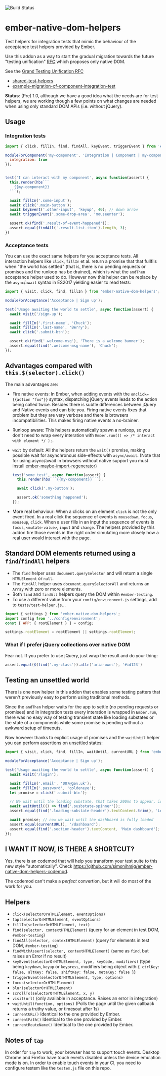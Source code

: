 ![Build Status](https://travis-ci.org/cibernox/ember-native-dom-helpers.svg?branch=master)

# ember-native-dom-helpers

Test helpers for integration tests that mimic the behaviour of the acceptance
test helpers provided by Ember.

Use this addon as a way to start the gradual migration towards the future
"testing unification" [RFC][emberjs/rfcs/pull/119] which proposes only native DOM.

See the [Grand Testing Unification RFC][emberjs/rfcs/pull/119]

- [shared-test-helpers]
- [example-migration-of-component-integration-test]

[emberjs/rfcs/pull/119]: https://github.com/emberjs/rfcs/pull/119
[shared-test-helpers]: https://github.com/rwjblue/rfcs/blob/42/text/0000-grand-testing-unification.md#shared-test-helpers
[example-migration-of-component-integration-test]: https://github.com/rwjblue/rfcs/blob/42/text/0000-grand-testing-unification.md#example-migration-of-component-integration-test

**Status**: (Pre) 1.0, although we have a good idea what the needs are for
test helpers, we are working though a few points on what changes are needed
when using only standard DOM APIs (i.e. without jQuery).

## Usage

### Integration tests

```js
import { click, fillIn, find, findAll, keyEvent, triggerEvent } from 'ember-native-dom-helpers';

moduleForComponent('my-component', 'Integration | Component | my-component', {
  integration: true
});


test('I can interact with my component', async function(assert) {
  this.render(hbs```
    {{my-component}}
  ```);

  await fillIn('.some-input');
  await click('.main-button');
  await keyEvent('.other-input', 'keyup', 40); // down arrow
  await triggerEvent('.some-drop-area', 'mouseenter');

  assert.ok(find('.result-of-event-happened'));
  assert.equal(findAll('.result-list-item').length, 3);
})
```

### Acceptance tests

You can use the exact same helpers for you acceptance tests. All interaction helpers like
`click`, `fillIn` et al. return a promise that that fullfils when "the world has settled"
(that is, there is no pending requests or promises and the runloop has be drained), which
is what the `andThen` acceptance helper used to do.
However now this helper can be replace by the `async`/`await` syntax in ES2017 yielding
easier to read tests:

```js
import { visit, click, find, fillIn } from 'ember-native-dom-helpers';

moduleForAcceptance('Acceptance | Sign up');

test('Usage awaiting the world to settle', async function(assert) {
  await visit('/sign-up');

  await fillIn('.first-name', 'Chuck');
  await fillIn('.last-name', 'Berry');
  await click('.submit-btn');

  assert.ok(find('.welcome-msg'), 'There is a welcome banner');
  assert.equal(find('.welcome-msg-name'), 'Chuck');
});
```

## Advantages compared with `this.$(selector).click()`

The main advantages are:

- Fire native events: In Ember, when adding events with the `onclick={{action "foo"}}` syntax,
  dispatching jQuery events leads to the action being called twice. Besides there is subtle
  differences between jQuery and Native events and can bite you. Firing native events fixes
  that problem but they are very verbose and there is browsers incompatibilities.
  This makes firing native events a no-brainer.

- Runloop aware: This helpers automatically spawn a runloop, so you don't need to wrap
  every interation with `Ember.run(() => /* interact with element */ );`.

- `wait` by default: All the helpers return the `wait()` promise, making possible wait
  for asynchronous side-effects with `async/await`. (Note that for using async/await in
  browsers without native support you must install [ember-maybe-import-regenerator](https://github.com/machty/ember-maybe-import-regenerator))

  ```js
  test('some test', async function(assert) {
    this.render(hbs```{{my-component}}```);

    await click('.my-button');

    assert.ok('something happened');
  });
  ```


- More real behaviour: When a clicks on an element `click` is not the only event fired. In a
  real click the sequence of events is `mousedown`, `focus`, `mouseup`, `click`. When a user
  fills in an input the sequence of events is `focus`, `<mutate-value>`, `input` and `change`.
  The helpers provided by this addon fire those events in the right order simulating more
  closely how a real user would interact with the page.

## Standard DOM elements returned using a `find`/`findAll` helpers

- The `find` helper uses `document.querySelector` and will return a single `HTMLElement` or `null`.
- The `findAll` helper uses `document.querySelectorAll` and returns an `Array` with zero or more elements.
- Both `find` and `findAll` helpers query the DOM within `#ember-testing`.
- To use a different value from your `config/environment.js` settings, add to `tests/test-helper.js`…

```js
import { settings } from 'ember-native-dom-helpers';
import config from '../config/environment';
const { APP: { rootElement } } = config;

settings.rootElement = rootElement || settings.rootElement;
```

### What if I prefer jQuery collections over native DOM

Fear not. If you prefer to use jQuery, just wrap the result and do your thing:

```js
assert.equal($(find('.my-class')).attr('aria-owns'), '#id123')
```

## Testing an unsettled world

There is one new helper in this addon that enables some testing patters that weren't
previously easy to perform using traditional methods.

Since the `andThen` helper waits for the app to settle (no pending requests or promises)
and in integration tests every interation is wrapped in `Ember.run`, there was no easy way
of testing transient state like loading substates or the state of a components while some promise
is pending without a awkward setup of timeouts.

Now however thanks to explicit usage of promises and the `waitUntil` helper you can
perform assertions on unsettled states:

```js
import { visit, click, find, fillIn, waitUntil, currentURL } from 'ember-native-dom-helpers';

moduleForAcceptance('Acceptance | Sign up');

test('Usage awaiting the world to settle', async function(assert) {
  await visit('/login');

  await fillIn('.email', '007@gov.uk');
  await fillIn('.password', 'goldeneye');
  let promise = click('.submit-btn');

  // We wait until the loading substate, that takes 200ms to appear, is displayed
  await waitUntil(() => find('.susbstate-spinner'));
  assert.equal(find('.loading-substate-header').textContent.trim(), 'Loading mission. Please wait, Mr. Bond');

  await promise; // now we wait until the dashboard is fully loaded
  assert.equal(currentURL(), '/dashboard');
  assert.equal(find('.section-header').textContent, 'Main dashboard');
});
```

## I WANT IT NOW, IS THERE A SHORTCUT?

Yes, there is an codemod that will help you transform your test suite to this new style "automatically".
Check https://github.com/simonihmig/ember-native-dom-helpers-codemod.

The codemod can't make a *perfect* convertion, but it will do most of the work for you.

## Helpers

- `click(selectorOrHTMLElement, eventOptions)`
- `tap(selectorOrHTMLElement, eventOptions)`
- `fillIn(selectorOrHTMLElement, text)`
- `find(selector, contextHTMLElement)` (query for an element in test DOM, `#ember-testing`)
- `findAll(selector, contextHTMLElement)` (query for elements in test DOM, `#ember-testing`)
- `findWithAssert(selector, contextHTMLElement)` (same as `find`, but raises an Error if no result)
- `keyEvent(selectorOrHTMLElement, type, keyCode, modifiers)` (type being `keydown`, `keyup` or `keypress`, modifiers being object with `{ ctrlKey: false, altKey: false, shiftKey: false, metaKey: false }`)
- `triggerEvent(selectorOrHTMLElement, type, options)`
- `focus(selectorOrHTMLElement)`
- `blur(selectorOrHTMLElement)`
- `scrollTo(selectorOrHTMLElement, x, y)`
- `visit(url)` (only available in acceptance. Raises an error in integration)
- `waitUntil(function, options)` (Polls the page until the given callback returns a truthy value, or timesout after 1s)
- `currentURL()` Identical to the one provided by Ember.
- `currentPath()` Identical to the one provided by Ember.
- `currentRouteName()` Identical to the one provided by Ember.


## Notes of `tap`

In order for `tap` to work, your browser has to support touch events. Desktop Chrome and Firefox
have touch events disabled unless the device emulation mode is on.
In order to enable touch events in your CI, you need to configure testem like the `testem.js`
file on this repo.
